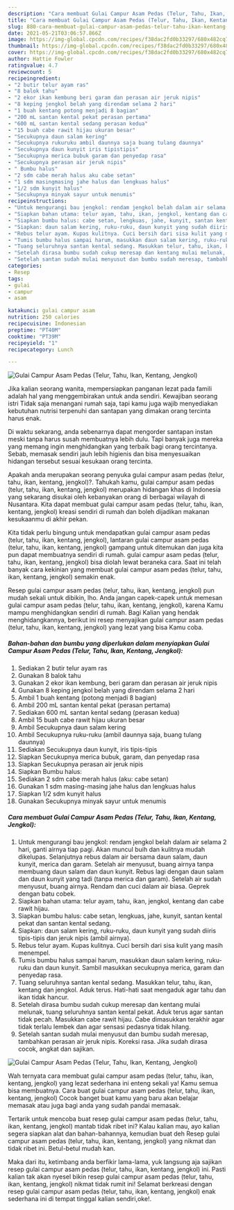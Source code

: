 ```yaml
---
description: "Cara membuat Gulai Campur Asam Pedas (Telur, Tahu, Ikan, Kentang, Jengkol) yang lezat Untuk Jualan"
title: "Cara membuat Gulai Campur Asam Pedas (Telur, Tahu, Ikan, Kentang, Jengkol) yang lezat Untuk Jualan"
slug: 880-cara-membuat-gulai-campur-asam-pedas-telur-tahu-ikan-kentang-jengkol-yang-lezat-untuk-jualan
date: 2021-05-21T03:06:57.866Z
image: https://img-global.cpcdn.com/recipes/f38dac2fd0b33297/680x482cq70/gulai-campur-asam-pedas-telur-tahu-ikan-kentang-jengkol-foto-resep-utama.jpg
thumbnail: https://img-global.cpcdn.com/recipes/f38dac2fd0b33297/680x482cq70/gulai-campur-asam-pedas-telur-tahu-ikan-kentang-jengkol-foto-resep-utama.jpg
cover: https://img-global.cpcdn.com/recipes/f38dac2fd0b33297/680x482cq70/gulai-campur-asam-pedas-telur-tahu-ikan-kentang-jengkol-foto-resep-utama.jpg
author: Hattie Fowler
ratingvalue: 4.7
reviewcount: 5
recipeingredient:
- "2 butir telur ayam ras"
- "8 balok tahu"
- "2 ekor ikan kembung beri garam dan perasan air jeruk nipis"
- "8 keping jengkol belah yang direndam selama 2 hari"
- "1 buah kentang potong menjadi 8 bagian"
- "200 mL santan kental pekat perasan pertama"
- "600 mL santan kental sedang perasan kedua"
- "15 buah cabe rawit hijau ukuran besar"
- "Secukupnya daun salam kering"
- "Secukupnya rukuruku ambil daunnya saja buang tulang daunnya"
- "Secukupnya daun kunyit iris tipistipis"
- "Secukupnya merica bubuk garam dan penyedap rasa"
- "Secukupnya perasan air jeruk nipis"
- " Bumbu halus"
- "2 sdm cabe merah halus aku cabe setan"
- "1 sdm masingmasing jahe halus dan lengkuas halus"
- "1/2 sdm kunyit halus"
- "Secukupnya minyak sayur untuk menumis"
recipeinstructions:
- "Untuk mengurangi bau jengkol: rendam jengkol belah dalam air selama 2 hari, ganti airnya tiap pagi. Akan muncul buih dan kulitnya mudah dikelupas. Selanjutnya rebus dalam air bersama daun salam, daun kunyit, merica dan garam. Setelah air menyusut, buang airnya tanpa membuang daun salam dan daun kunyit. Rebus lagi dengan daun salam dan daun kunyit yang tadi (tanpa merica dan garam). Setelah air sudah menyusut, buang airnya. Rendam dan cuci dalam air biasa. Geprek dengan batu cobek."
- "Siapkan bahan utama: telur ayam, tahu, ikan, jengkol, kentang dan cabe rawit hijau."
- "Siapkan bumbu halus: cabe setan, lengkuas, jahe, kunyit, santan kental pekat dan santan kental sedang."
- "Siapkan: daun salam kering, ruku-ruku, daun kunyit yang sudah diiris tipis-tipis dan jeruk nipis (ambil airnya)."
- "Rebus telur ayam. Kupas kulitnya. Cuci bersih dari sisa kulit yang masih menempel."
- "Tumis bumbu halus sampai harum, masukkan daun salam kering, ruku-ruku dan daun kunyit. Sambil masukkan secukupnya merica, garam dan penyedap rasa."
- "Tuang seluruhnya santan kental sedang. Masukkan telur, tahu, ikan, kentang dan jengkol. Aduk terus. Hati-hati saat mengaduk agar tahu dan ikan tidak hancur."
- "Setelah dirasa bumbu sudah cukup meresap dan kentang mulai melunak, tuang seluruhnya santan kental pekat. Aduk terus agar santan tidak pecah. Masukkan cabe rawit hijau. Cabe dimasukkan terakhir agar tidak terlalu lembek dan agar sensasi pedasnya tidak hilang."
- "Setelah santan sudah mulai menyusut dan bumbu sudah meresap, tambahkan perasan air jeruk nipis. Koreksi rasa. Jika sudah dirasa cocok, angkat dan sajikan."
categories:
- Resep
tags:
- gulai
- campur
- asam

katakunci: gulai campur asam 
nutrition: 250 calories
recipecuisine: Indonesian
preptime: "PT40M"
cooktime: "PT39M"
recipeyield: "1"
recipecategory: Lunch

---
```



![Gulai Campur Asam Pedas (Telur, Tahu, Ikan, Kentang, Jengkol)](https://img-global.cpcdn.com/recipes/f38dac2fd0b33297/680x482cq70/gulai-campur-asam-pedas-telur-tahu-ikan-kentang-jengkol-foto-resep-utama.jpg)

Jika kalian seorang wanita, mempersiapkan panganan lezat pada famili adalah hal yang menggembirakan untuk anda sendiri. Kewajiban seorang istri Tidak saja menangani rumah saja, tapi kamu juga wajib menyediakan kebutuhan nutrisi terpenuhi dan santapan yang dimakan orang tercinta harus enak.

Di waktu  sekarang, anda sebenarnya dapat mengorder santapan instan meski tanpa harus susah membuatnya lebih dulu. Tapi banyak juga mereka yang memang ingin menghidangkan yang terbaik bagi orang tercintanya. Sebab, memasak sendiri jauh lebih higienis dan bisa menyesuaikan hidangan tersebut sesuai kesukaan orang tercinta. 



Apakah anda merupakan seorang penyuka gulai campur asam pedas (telur, tahu, ikan, kentang, jengkol)?. Tahukah kamu, gulai campur asam pedas (telur, tahu, ikan, kentang, jengkol) merupakan hidangan khas di Indonesia yang sekarang disukai oleh kebanyakan orang di berbagai wilayah di Nusantara. Kita dapat membuat gulai campur asam pedas (telur, tahu, ikan, kentang, jengkol) kreasi sendiri di rumah dan boleh dijadikan makanan kesukaanmu di akhir pekan.

Kita tidak perlu bingung untuk mendapatkan gulai campur asam pedas (telur, tahu, ikan, kentang, jengkol), lantaran gulai campur asam pedas (telur, tahu, ikan, kentang, jengkol) gampang untuk ditemukan dan juga kita pun dapat membuatnya sendiri di rumah. gulai campur asam pedas (telur, tahu, ikan, kentang, jengkol) bisa diolah lewat beraneka cara. Saat ini telah banyak cara kekinian yang membuat gulai campur asam pedas (telur, tahu, ikan, kentang, jengkol) semakin enak.

Resep gulai campur asam pedas (telur, tahu, ikan, kentang, jengkol) pun mudah sekali untuk dibikin, lho. Anda jangan capek-capek untuk memesan gulai campur asam pedas (telur, tahu, ikan, kentang, jengkol), karena Kamu mampu menghidangkan sendiri di rumah. Bagi Kalian yang hendak menghidangkannya, berikut ini resep menyajikan gulai campur asam pedas (telur, tahu, ikan, kentang, jengkol) yang lezat yang bisa Kamu coba.

<!--inarticleads1-->

##### Bahan-bahan dan bumbu yang diperlukan dalam menyiapkan Gulai Campur Asam Pedas (Telur, Tahu, Ikan, Kentang, Jengkol):

1. Sediakan 2 butir telur ayam ras
1. Gunakan 8 balok tahu
1. Gunakan 2 ekor ikan kembung, beri garam dan perasan air jeruk nipis
1. Gunakan 8 keping jengkol belah yang direndam selama 2 hari
1. Ambil 1 buah kentang (potong menjadi 8 bagian)
1. Ambil 200 mL santan kental pekat (perasan pertama)
1. Sediakan 600 mL santan kental sedang (perasan kedua)
1. Ambil 15 buah cabe rawit hijau ukuran besar
1. Ambil Secukupnya daun salam kering
1. Ambil Secukupnya ruku-ruku (ambil daunnya saja, buang tulang daunnya)
1. Sediakan Secukupnya daun kunyit, iris tipis-tipis
1. Siapkan Secukupnya merica bubuk, garam, dan penyedap rasa
1. Siapkan Secukupnya perasan air jeruk nipis
1. Siapkan  Bumbu halus:
1. Sediakan 2 sdm cabe merah halus (aku: cabe setan)
1. Gunakan 1 sdm masing-masing jahe halus dan lengkuas halus
1. Siapkan 1/2 sdm kunyit halus
1. Gunakan Secukupnya minyak sayur untuk menumis




<!--inarticleads2-->

##### Cara membuat Gulai Campur Asam Pedas (Telur, Tahu, Ikan, Kentang, Jengkol):

1. Untuk mengurangi bau jengkol: rendam jengkol belah dalam air selama 2 hari, ganti airnya tiap pagi. Akan muncul buih dan kulitnya mudah dikelupas. Selanjutnya rebus dalam air bersama daun salam, daun kunyit, merica dan garam. Setelah air menyusut, buang airnya tanpa membuang daun salam dan daun kunyit. Rebus lagi dengan daun salam dan daun kunyit yang tadi (tanpa merica dan garam). Setelah air sudah menyusut, buang airnya. Rendam dan cuci dalam air biasa. Geprek dengan batu cobek.
1. Siapkan bahan utama: telur ayam, tahu, ikan, jengkol, kentang dan cabe rawit hijau.
1. Siapkan bumbu halus: cabe setan, lengkuas, jahe, kunyit, santan kental pekat dan santan kental sedang.
1. Siapkan: daun salam kering, ruku-ruku, daun kunyit yang sudah diiris tipis-tipis dan jeruk nipis (ambil airnya).
1. Rebus telur ayam. Kupas kulitnya. Cuci bersih dari sisa kulit yang masih menempel.
1. Tumis bumbu halus sampai harum, masukkan daun salam kering, ruku-ruku dan daun kunyit. Sambil masukkan secukupnya merica, garam dan penyedap rasa.
1. Tuang seluruhnya santan kental sedang. Masukkan telur, tahu, ikan, kentang dan jengkol. Aduk terus. Hati-hati saat mengaduk agar tahu dan ikan tidak hancur.
1. Setelah dirasa bumbu sudah cukup meresap dan kentang mulai melunak, tuang seluruhnya santan kental pekat. Aduk terus agar santan tidak pecah. Masukkan cabe rawit hijau. Cabe dimasukkan terakhir agar tidak terlalu lembek dan agar sensasi pedasnya tidak hilang.
1. Setelah santan sudah mulai menyusut dan bumbu sudah meresap, tambahkan perasan air jeruk nipis. Koreksi rasa. Jika sudah dirasa cocok, angkat dan sajikan.
<img src="//assets-global.cpcdn.com/assets/icons/button_play-2c75c40dde080a61004c1f40b05d8f140eaff45d7e9e6481dc71c63d2e7c4909.png" alt="Gulai Campur Asam Pedas (Telur, Tahu, Ikan, Kentang, Jengkol)">



Wah ternyata cara membuat gulai campur asam pedas (telur, tahu, ikan, kentang, jengkol) yang lezat sederhana ini enteng sekali ya! Kamu semua bisa membuatnya. Cara buat gulai campur asam pedas (telur, tahu, ikan, kentang, jengkol) Cocok banget buat kamu yang baru akan belajar memasak atau juga bagi anda yang sudah pandai memasak.

Tertarik untuk mencoba buat resep gulai campur asam pedas (telur, tahu, ikan, kentang, jengkol) mantab tidak ribet ini? Kalau kalian mau, ayo kalian segera siapkan alat dan bahan-bahannya, kemudian buat deh Resep gulai campur asam pedas (telur, tahu, ikan, kentang, jengkol) yang nikmat dan tidak ribet ini. Betul-betul mudah kan. 

Maka dari itu, ketimbang anda berfikir lama-lama, yuk langsung aja sajikan resep gulai campur asam pedas (telur, tahu, ikan, kentang, jengkol) ini. Pasti kalian tak akan nyesel bikin resep gulai campur asam pedas (telur, tahu, ikan, kentang, jengkol) nikmat tidak rumit ini! Selamat berkreasi dengan resep gulai campur asam pedas (telur, tahu, ikan, kentang, jengkol) enak sederhana ini di tempat tinggal kalian sendiri,oke!.

